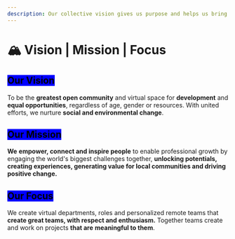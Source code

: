 ```yaml
---
description: Our collective vision gives us purpose and helps us bring ideas to life!
---
```


# 🏔 Vision | Mission | Focus

## <mark style="background-color:blue;">Our Vision</mark>

To be the **greatest open community** and virtual space for **development** and **equal opportunities**, regardless of age, gender or resources. With united efforts, we nurture **social and environmental change**.

## <mark style="background-color:blue;">Our Mission</mark>

**We** **empower, connect and inspire people** to enable professional growth by engaging the world's biggest challenges together, **unlocking potentials, creating experiences, generating value for local communities and driving positive change.**

## <mark style="background-color:blue;">Our Focus</mark>

We create virtual departments, roles and personalized remote teams that **create great teams, with respect and enthusiasm.** Together teams create and work on projects **that are** **meaningful to them**.

